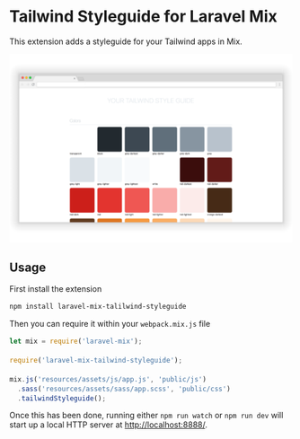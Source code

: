 # Tailwind Styleguide for Laravel Mix

This extension adds a styleguide for your Tailwind apps in Mix.

![Tailwind Styleguide](/screenshot.png?raw=true)

## Usage

First install the extension

```sh
npm install laravel-mix-talilwind-styleguide
```

Then you can require it within your `webpack.mix.js` file

```js
let mix = require('laravel-mix');

require('laravel-mix-tailwind-styleguide');

mix.js('resources/assets/js/app.js', 'public/js')
  .sass('resources/assets/sass/app.scss', 'public/css')
  .tailwindStyleguide();
```

Once this has been done, running either `npm run watch` or `npm run dev` will start up a local HTTP server at 
[http://localhost:8888/](http://localhost:8888/).


